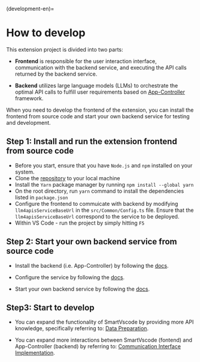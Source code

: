 (development-en)=

# How to develop

This extension project is divided into two parts:

- **Frontend** is responsible for the user interaction interface, communication with the backend service, and executing the API calls returned by the backend service.

- **Backend** utilizes large language models (LLMs) to orchestrate the optimal API calls to fulfill user requirements based on [App-Controller](https://github.com/alibaba/app-controller) framework.

When you need to develop the frontend of the extension, you can install the frontend from source code and start your own backend service for testing and development.

## Step 1: Install and run the extension frontend from source code
- Before you start, ensure that you have `Node.js` and `npm` installed on your system.
- Clone the [repository](https://github.com/alibaba/smart-vscode-extension.git) to your local machine
- Install the `Yarn` package manager by running `npm install --global yarn`
- On the root directory, run `yarn` command to install the dependencies listed in `package.json`
- Configure the frontend to commuicate with backend by modifying `llm4apisServiceBaseUrl` in the `src/Common/Config.ts` file. Ensure that the `llm4apisServiceBaseUrl` correspond to the service to be deployed. 
- Within VS Code - run the project by simply hitting `F5`

## Step 2: Start your own backend service from source code
- Install the backend (i.e. App-Controller) by following the [docs](https://alibaba.github.io/app-controller/en/tutorial/installation.html).

- Configure the service by following the [docs](https://alibaba.github.io/app-controller/en/tutorial/deploy.html#step3-configuration-your-app-controller).

- Start your own backend service by following the [docs](https://alibaba.github.io/app-controller/en/tutorial/deploy.html#step4-start-the-service).

## Step3: Start to develop

- You can expand the functionality of SmartVscode by providing more API knowledge, specifically referring to: [Data Preparation](https://alibaba.github.io/app-controller/en/tutorial/deploy.html#step1-data-preparation).

- You can expand more interactions between SmartVscode (fontend) and App-Controller (backend) by referring to:
[Communication Interface Implementation](https://alibaba.github.io/app-controller/en/tutorial/deploy.html#step2-communication-interface-implementation).
